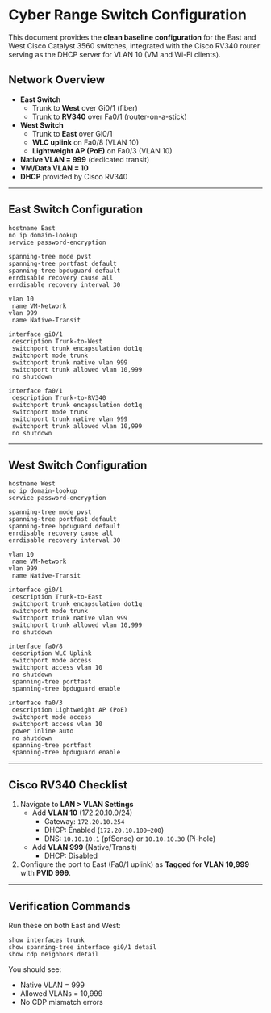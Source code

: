 # Cyber Range Switch Configuration

This document provides the **clean baseline configuration** for the East and West Cisco Catalyst 3560 switches, 
integrated with the Cisco RV340 router serving as the DHCP server for VLAN 10 (VM and Wi-Fi clients).

##  Network Overview

- **East Switch**
  - Trunk to **West** over Gi0/1 (fiber)
  - Trunk to **RV340** over Fa0/1 (router-on-a-stick)
- **West Switch**
  - Trunk to **East** over Gi0/1
  - **WLC uplink** on Fa0/8 (VLAN 10)
  - **Lightweight AP (PoE)** on Fa0/3 (VLAN 10)
- **Native VLAN = 999** (dedicated transit)
- **VM/Data VLAN = 10**
- **DHCP** provided by Cisco RV340

---

##  East Switch Configuration

```plaintext
hostname East
no ip domain-lookup
service password-encryption

spanning-tree mode pvst
spanning-tree portfast default
spanning-tree bpduguard default
errdisable recovery cause all
errdisable recovery interval 30

vlan 10
 name VM-Network
vlan 999
 name Native-Transit

interface gi0/1
 description Trunk-to-West
 switchport trunk encapsulation dot1q
 switchport mode trunk
 switchport trunk native vlan 999
 switchport trunk allowed vlan 10,999
 no shutdown

interface fa0/1
 description Trunk-to-RV340
 switchport trunk encapsulation dot1q
 switchport mode trunk
 switchport trunk native vlan 999
 switchport trunk allowed vlan 10,999
 no shutdown
```

---

##  West Switch Configuration

```plaintext
hostname West
no ip domain-lookup
service password-encryption

spanning-tree mode pvst
spanning-tree portfast default
spanning-tree bpduguard default
errdisable recovery cause all
errdisable recovery interval 30

vlan 10
 name VM-Network
vlan 999
 name Native-Transit

interface gi0/1
 description Trunk-to-East
 switchport trunk encapsulation dot1q
 switchport mode trunk
 switchport trunk native vlan 999
 switchport trunk allowed vlan 10,999
 no shutdown

interface fa0/8
 description WLC Uplink
 switchport mode access
 switchport access vlan 10
 no shutdown
 spanning-tree portfast
 spanning-tree bpduguard enable

interface fa0/3
 description Lightweight AP (PoE)
 switchport mode access
 switchport access vlan 10
 power inline auto
 no shutdown
 spanning-tree portfast
 spanning-tree bpduguard enable
```

---

## Cisco RV340 Checklist

1. Navigate to **LAN > VLAN Settings**
   - Add **VLAN 10** (172.20.10.0/24)
     - Gateway: `172.20.10.254`
     - DHCP: Enabled (`172.20.10.100–200`)
     - DNS: `10.10.10.1` (pfSense) or `10.10.10.30` (Pi-hole)
   - Add **VLAN 999** (Native/Transit)
     - DHCP: Disabled
2. Configure the port to East (Fa0/1 uplink) as **Tagged for VLAN 10,999** with **PVID 999**.

---

##  Verification Commands

Run these on both East and West:

```plaintext
show interfaces trunk
show spanning-tree interface gi0/1 detail
show cdp neighbors detail
```

You should see:
- Native VLAN = 999
- Allowed VLANs = 10,999
- No CDP mismatch errors
